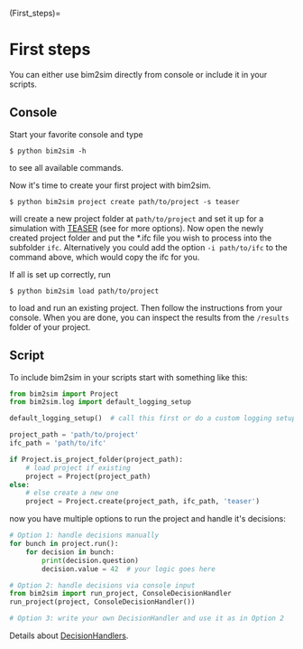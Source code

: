 (First_steps)=
# First steps

You can either use bim2sim directly from console or include it in your scripts.

## Console
Start your favorite console and type
```
$ python bim2sim -h
```
to see all available commands.

Now it's time to create your first project with bim2sim.
```
$ python bim2sim project create path/to/project -s teaser
```
will create a new project folder at `path/to/project` and set it up for a simulation with [TEASER](teaser) (see [](plugins) for more options). 
Now open the newly created project folder and put the *.ifc file you wish to process into the subfolder `ifc`. Alternatively you could add the option `-i path/to/ifc` to the command above, which would copy the ifc for you.

If all is set up correctly, run
```
$ python bim2sim load path/to/project
```
to load and run an existing project. Then follow the instructions from your console.
When you are done, you can inspect the results from the `/results` folder of your project.


## Script

To include bim2sim in your scripts start with something like this:
```python
from bim2sim import Project
from bim2sim.log import default_logging_setup

default_logging_setup()  # call this first or do a custom logging setup

project_path = 'path/to/project'
ifc_path = 'path/to/ifc'

if Project.is_project_folder(project_path):
    # load project if existing
    project = Project(project_path)
else:
    # else create a new one
    project = Project.create(project_path, ifc_path, 'teaser')
```
now you have multiple options to run the project and handle it's decisions:
```python
# Option 1: handle decisions manually
for bunch in project.run():
    for decision in bunch:
        print(decision.question)
        decision.value = 42  # your logic goes here

# Option 2: handle decisions via console input
from bim2sim import run_project, ConsoleDecisionHandler
run_project(project, ConsoleDecisionHandler())

# Option 3: write your own DecisionHandler and use it as in Option 2
```
Details about [DecisionHandlers](DecisionHandler). 
